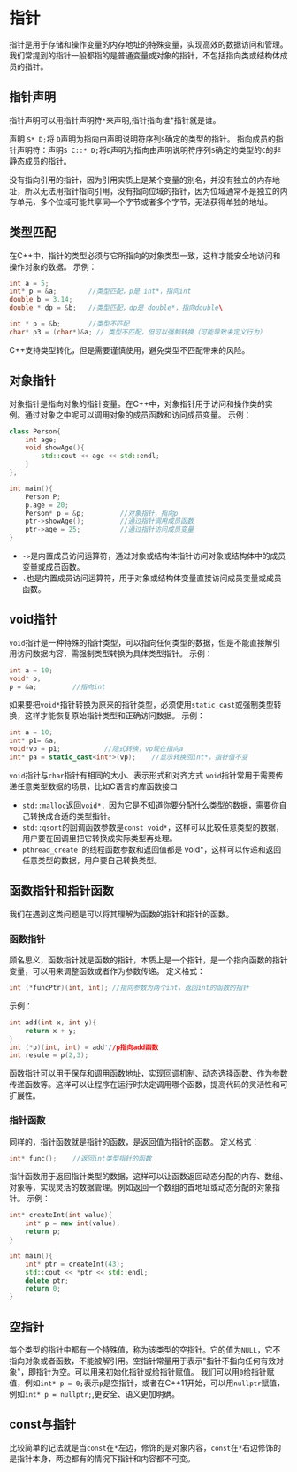 # 指针
指针是用于存储和操作变量的内存地址的特殊变量，实现高效的数据访问和管理。我们常提到的指针一般都指的是普通变量或对象的指针，不包括指向类或结构体成员的指针。
## 指针声明
指针声明可以用指针声明符`*`来声明,指针指向谁*指针就是谁。

声明 `S* D;`将 `D`声明为指向由声明说明符序列`S`确定的类型的指针。
指向成员的指针声明符：声明`S C::* D;`将`D`声明为指向由声明说明符序列`S`确定的类型的`C`的非静态成员的指针。

没有指向引用的指针，因为引用实质上是某个变量的别名，并没有独立的内存地址，所以无法用指针指向引用，没有指向位域的指针，因为位域通常不是独立的内存单元，多个位域可能共享同一个字节或者多个字节，无法获得单独的地址。
## 类型匹配
在C++中，指针的类型必须与它所指向的对象类型一致，这样才能安全地访问和操作对象的数据。
示例：
```cpp
int a = 5;
int* p = &a;        //类型匹配，p是 int*，指向int
double b = 3.14;
double * dp = &b;   //类型匹配，dp是 double*，指向double\

int * p = &b;       //类型不匹配
char* p3 = (char*)&a; // 类型不匹配，但可以强制转换（可能导致未定义行为）
```
C++支持类型转化，但是需要谨慎使用，避免类型不匹配带来的风险。

## 对象指针
对象指针是指向对象的指针变量。在C++中，对象指针用于访问和操作类的实例。通过对象之中呢可以调用对象的成员函数和访问成员变量。
示例：
``` cpp
class Person{
    int age;
    void showAge(){
        std::cout << age << std::endl;
    }
};

int main(){
    Person P;
    p.age = 20;
    Person* p = &p;         //对象指针，指向p
    ptr->showAge();         //通过指针调用成员函数
    ptr->age = 25;          //通过指针访问成员变量
}
```
- `->`是内置成员访问运算符，通过对象或结构体指针访问对象或结构体中的成员变量或成员函数。
- `.`也是内置成员访问运算符，用于对象或结构体变量直接访问成员变量或成员函数。

## void指针
`void`指针是一种特殊的指针类型，可以指向任何类型的数据，但是不能直接解引用访问数据内容，需强制类型转换为具体类型指针。
示例：
```cpp
int a = 10;
void* p;
p = &a;         //指向int
```

如果要把`void*`指针转换为原来的指针类型，必须使用`static_cast`或强制类型转换，这样才能恢复原始指针类型和正确访问数据。
示例：
```cpp
int a = 10;
int* p1= &a;
void*vp = p1;           //隐式转换，vp现在指向a
int* pa = static_cast<int*>(vp);    //显示转换回int*，指针值不变
```

`void`指针与`char`指针有相同的大小、表示形式和对齐方式
`void`指针常用于需要传递任意类型数据的场景，比如C语言的库函数接口
- `std::malloc`返回`void*`，因为它是不知道你要分配什么类型的数据，需要你自己转换成合适的类型指针。
- `std::qsort`的回调函数参数是`const void*`，这样可以比较任意类型的数据，用户要在回调里把它转换成实际类型再处理。
- `pthread_create `的线程函数参数和返回值都是 void*，这样可以传递和返回任意类型的数据，用户要自己转换类型。

## 函数指针和指针函数
我们在遇到这类问题是可以将其理解为函数的指针和指针的函数。
### 函数指针
顾名思义，函数指针就是函数的指针，本质上是一个指针，是一个指向函数的指针变量，可以用来调整函数或者作为参数传递。
定义格式：
``` cpp
int (*funcPtr)(int, int); //指向参数为两个int，返回int的函数的指针
```
示例：
``` cpp
int add(int x, int y){
    return x + y;
}
int (*p)(int, int) = add'//p指向add函数
int resule = p(2,3);
```
函数指针可以用于保存和调用函数地址，实现回调机制、动态选择函数、作为参数传递函数等。这样可以让程序在运行时决定调用哪个函数，提高代码的灵活性和可扩展性。
 
### 指针函数
同样的，指针函数就是指针的函数，是返回值为指针的函数。
定义格式：
```cpp
int* func();    //返回int类型指针的函数 
```
指针函数用于返回指针类型的数据，这样可以让函数返回动态分配的内存、数组、对象等，实现灵活的数据管理。例如返回一个数组的首地址或动态分配的对象指针。
示例：
```cpp
int* createInt(int value){
    int* p = new int(value);
    return p;
}

int main(){
    int* ptr = createInt(43);
    std::cout << *ptr << std::endl;
    delete ptr;
    return 0;
}
```
## 空指针
每个类型的指针中都有一个特殊值，称为该类型的空指针。它的值为`NULL`，它不指向对象或者函数，不能被解引用。空指针常量用于表示"指针不指向任何有效对象"，即指针为空。可以用来初始化指针或给指针赋值。 
我们可以用`0`给指针赋值，例如`int* p = 0;`表示`p`是空指针，或者在C++11开始，可以用`nullptr`赋值，例如`int* p = nullptr;`,更安全、语义更加明确。

## const与指针
比较简单的记法就是当`const`在`*`左边，修饰的是对象内容，`const`在`*`右边修饰的是指针本身，两边都有的情况下指针和内容都不可变。

